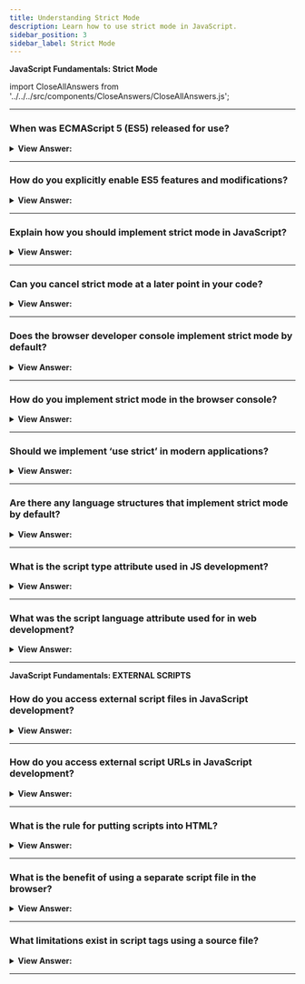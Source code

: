 ```yaml
---
title: Understanding Strict Mode
description: Learn how to use strict mode in JavaScript.
sidebar_position: 3
sidebar_label: Strict Mode
---
```


**JavaScript Fundamentals: Strict Mode**

<head>
  <title>Strict Mode - JavaScript Frontend Interview Questions & Answers</title>
  <meta charSet="utf-8" />
</head>

import CloseAllAnswers from '../../../src/components/CloseAnswers/CloseAllAnswers.js';

<CloseAllAnswers />

---

### When was ECMAScript 5 (ES5) released for use?

<details>
  <summary><strong>View Answer:</strong></summary>
  <div>
  <div><strong>Interview Response:</strong> 2009</div>
  </div>
</details>

---

### How do you explicitly enable ES5 features and modifications?

<details>
  <summary><strong>View Answer:</strong></summary>
  <div>
  <div><strong>Interview Response:</strong> You need to explicitly enable them with a special directive: "use strict".</div>
  </div><br />
  <div><strong className="codeExample">Code Example:</strong><br /><br />
  
  <div></div>

```javascript
"use strict";

// this code works the modern way
...
```

  </div>
</details>

---

### Explain how you should implement strict mode in JavaScript?

<details>
  <summary><strong>View Answer:</strong></summary>
  <div>
  <div><strong>Interview Response:</strong> Strict mode is enabled by placing “use strict” at the top of your script.</div><br />
  <div><strong className="codeExample">Code Example:</strong><br /><br />
  
  <div></div>

```javascript
alert('this is not strict');
// "use strict" below is ignored
// -it must be at the top of the script

('use strict');

// strict mode is not activated
```

  </div>
  </div>
</details>

---

### Can you cancel strict mode at a later point in your code?

<details>
  <summary><strong>View Answer:</strong></summary>
  <div>
  <div><strong>Interview Response:</strong> No, there is no directive like "no use strict" that reverts the engine to the old behavior. Once we enter strict mode, there is no going back.</div>
  </div>
</details>

---

### Does the browser developer console implement strict mode by default?

<details>
  <summary><strong>View Answer:</strong></summary>
  <div>
  <div><strong>Interview Response:</strong> No, we must place it at the first console line for it to work.</div>
  </div>
</details>

---

### How do you implement strict mode in the browser console?

<details>
  <summary><strong>View Answer:</strong></summary>
  <div>
  <div><strong>Interview Response:</strong> We must place it at the first console line for it to work, then add the rest of our code.</div><br />
  <div><strong>Technical Response:</strong> First, you can try to press Shift+Enter to input multiple lines and put “use-strict” on top. In Older browsers, you will have to put it in a wrapper.
  </div><br />
  <div><strong className="codeExample">Code Example:</strong> works in most browsers, namely Firefox and Chrome.<br /><br />
  
  <div></div>

```javascript
'use strict';
// <Shift+Enter for a newline>

//  ...your code

// <Enter to run>
```

  </div><br />
  <div><strong className="codeExample">Code Example:</strong> In Older browsers you will have to put it a wrapper<br /><br />

  <div></div>

```javascript
(function () {
  'use strict';

  // ...your code here...
})();
```

  </div>
  </div>
</details>

---

### Should we implement ‘use strict’ in modern applications?

<details>
  <summary><strong>View Answer:</strong></summary>
  <div>
  <div><strong>Interview Response:</strong> Yes, it is recommended.</div><br />
  <div><strong>Technical Response:</strong> Yes, it is recommended to use strict mode in all modern applications. There are situations where it may not be necessary, but we should still implement strict mode.
  </div>
  </div>
</details>

---

### Are there any language structures that implement strict mode by default?

<details>
  <summary><strong>View Answer:</strong></summary>
  <div>
  <div><strong>Interview Response:</strong> Yes, JavaScript <em>classes</em> and <em>modules</em> implement strict mode by default. </div>
  </div>
</details>

---

### What is the script type attribute used in JS development?

<details>
  <summary><strong>View Answer:</strong></summary>
  <div>
  <div><strong>Interview Response:</strong> The script type attribute in Modern JavaScript is used for JavaScript Modules.</div><br />
  <div><strong>Technical Response:</strong> The script type attribute in Modern JavaScript development is used for JavaScript Modules. The old HTML standard, HTML4, required a script to have a type. Usually it was type="text/javascript".
  </div>
  </div><br />
  <div><strong className="codeExample">Code Example:</strong> JavaScript type attribute<br /><br /></div>
  
  <div></div>

```javascript
<html>
  <body>
    <script type="text/javascript"> // <-- this is the script type attribute
      <!--
      document.write('Hello World!');
      //-->
    </script>
  </body>
</html>
```

</details>

---

### What was the script language attribute used for in web development?

<details>
  <summary><strong>View Answer:</strong></summary>
  <div>
  <div><strong>Interview Response:</strong> This attribute was meant to show the language of the script. We no longer use it because it is <em>deprecated</em> according the MDN.</div><br />
  <div><strong>Technical Response:</strong> The language attribute is used to mention the scripting language. Typically, its value will be JavaScript. Although recent versions of HTML (and XHTML, its successor) have phased out the use of this attribute. You may still find this in older applications on the web, we should use it in Modern web applications.
  </div>
  </div><br />0
  <div><strong className="codeExample">Code Example:</strong> JavaScript type attribute<br /><br /></div>
  
  <div></div>

```javascript
<html>
  <body>
    <script language="javascript"> // <-- this is the script language attribute
         <!--
            document.write("Hello World!")
         //-->
      </script>
  </body>
</html>
```

</details>

---

**JavaScript Fundamentals: EXTERNAL SCRIPTS**

### How do you access external script files in JavaScript development?

<details>
  <summary><strong>View Answer:</strong></summary>
  <div>
  <div><strong>Interview Response:</strong> Script files are attached to HTML with the src attribute including the absolute path to the JS file.</div><br />
  <div><strong className="codeExample">Code Example:</strong><br /><br />
  
  <div></div>

```html
<script src="/path/to/script.js"></script>

// Example of Multiple script Paths…
<script src="/js/script1.js"></script>
<script src="/js/script2.js"></script>
```

  </div>
  </div>
</details>

---

### How do you access external script URLs in JavaScript development?

<details>
  <summary><strong>View Answer:</strong></summary>
  <div>
  <div><strong>Interview Response:</strong> We can access external scripts by using the script src attribute. Both secure and non-secure domains are permissible.</div><br />
  <div><strong className="codeExample">Code Example:</strong><br /><br />

  <div></div>

```html
<script src="https://cdnjs.cloudflare.com/ajax/libs/lodash.js/ "></script>
```

  </div>
  </div>
</details>

---

### What is the rule for putting scripts into HTML?

<details>
  <summary><strong>View Answer:</strong></summary>
  <div>
  <div><strong>Interview Response:</strong> As a rule, only the simplest scripts are put into HTML pages. Complex scripts reside in separate files.</div>
  </div>
</details>

---

### What is the benefit of using a separate script file in the browser?

<details>
  <summary><strong>View Answer:</strong></summary>
  <div>
  <div><strong>Interview Response:</strong> The benefit of a separate file is that the browser will download it and store it in its cache. Other pages that reference the same script will take it from the cache instead of downloading it. That reduces traffic and makes pages faster.</div>
  </div>
</details>

---

### What limitations exist in script tags using a source file?

<details>
  <summary><strong>View Answer:</strong></summary>
  <div>
  <div><strong>Interview Response:</strong> A single script tag cannot have both the source attribute and code inside.</div><br />
  <div><strong className="codeExample">Code Example:</strong>This is not allowed<br /><br />

  <div></div>

```html
<script src="file.js">
  alert(1); // the content is ignored, because src is set
</script>
```

The example above can be split into two scripts to work:<br />

  <div></div>

```html
<script src="file.js"></script>

<script>
  alert('Now it works!');
</script>
```

  </div>  
  </div>
</details>

---
